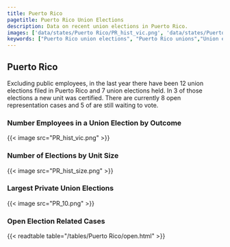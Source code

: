 ```yaml
---
title: Puerto Rico
pagetitle: Puerto Rico Union Elections
description: Data on recent union elections in Puerto Rico.
images: ['data/states/Puerto Rico/PR_hist_vic.png', 'data/states/Puerto Rico/PR_hist_size.png', 'data/states/Puerto Rico/PR_10.png']
keywords: ["Puerto Rico union elections", "Puerto Rico unions","Union elections"]
---
```

##  Puerto Rico

Excluding public employees, in the last year there have been 12 union elections filed in Puerto Rico and 7 union elections held. In 3 of those elections a new unit was certified. There are currently 8 open representation cases and 5 of are still waiting to vote.

### Number Employees in a Union Election by Outcome
{{< image src="PR_hist_vic.png" >}}

### Number of Elections by Unit Size
{{< image src="PR_hist_size.png" >}}

### Largest Private Union Elections
{{< image src="PR_10.png" >}}

### Open Election Related Cases
{{< readtable table="/tables/Puerto Rico/open.html" >}}

